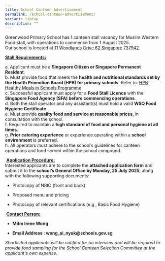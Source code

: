 ```yaml
---
title: School Canteen Advertisement
permalink: /school-canteen-advertisement/
variant: tiptap
description: ""
---
```

<p>Greenwood Primary School has 1 canteen stall vacancy for Muslim Western
Food stall, with operations to commence from 1 August 2025.
<br>Our school is located at <a href="https://www.onemap.gov.sg/?lat=1.4398996&amp;lng=103.8047256" rel="noopener nofollow" target="_blank">11 Woodlands Drive 62 Singapore 737942</a>.&nbsp;</p>
<p><strong><u>Stall Requirements:</u></strong>
</p>
<p>a. Applicant must be a <strong>Singapore Citizen or Singapore Permanent Resident</strong>.
<br>b. Must provide food that meets the <strong>health and nutritional standards set by the Health Promotion Board (HPB)<em> </em>for primary schools</strong>.
Refer to: <a href="https://www.hpb.gov.sg/schools/school-programmes/healthy-meals-in-schools-programme" rel="noopener noreferrer nofollow" target="_new">HPB Healthy Meals in Schools Programme</a>
<br>c. Successful applicant must apply for a <strong>Food Stall Licence</strong> with
the <strong>Singapore Food Agency (SFA) before commencing operations</strong>.
<br>d. Both the stall operator and any assistant(s) must hold a valid <strong>WSQ Food Hygiene Certificate</strong>.
<br>e. Must provide <strong>quality food and service at reasonable prices</strong>,
in consultation with the school.
<br>f. Required to maintain a <strong>high standard of food and personal hygiene at all times</strong>.
<br>g. <strong>Prior catering experience</strong> or experience operating within
a <strong>school environment</strong> is preferred.
<br>h. All operators must adhere to the school’s guidelines for canteen operations
and food served within the school compound.</p>
<p>&nbsp;<strong><u>Application Procedure:</u></strong>
<br>Interested applicants are to complete the <strong>attached application form</strong> and
submit it to the <strong>school’s General Office by Monday, 25 July 2025</strong>,
along with the following supporting documents:</p>
<ul data-tight="true" class="tight">
<li>
<p>Photocopy of NRIC (front and back)</p>
</li>
<li>
<p>Proposed menu and pricing</p>
</li>
<li>
<p>Photocopy of relevant certifications (e.g., Basic Food Hygiene)</p>
</li>
</ul>
<p>&nbsp;<strong><u>Contact Person:</u></strong>
</p>
<ul data-tight="true" class="tight">
<li>
<p><strong>Mdm Irene Wong</strong>
</p>
</li>
<li>
<p><strong>Email Address : <a rel="noopener noreferrer nofollow" target="_blank">wong_ai_nyuk@schools.gov.sg</a></strong>
</p>
</li>
</ul>
<p><em>Shortlisted applicants will be notified for an interview and will be required to provide food sampling for the School Canteen Selection Committee at the applicant's own expense.</em>
</p>